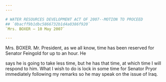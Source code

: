 ```yaml
---
---

# WATER RESOURCES DEVELOPMENT ACT OF 2007--MOTION TO PROCEED
## `0bacff9b1dbc5866732b1d4a0386f920`
`Mrs. BOXER — 10 May 2007`

---
```



Mrs. BOXER. Mr. President, as we all know, time has been reserved for 
Senator Feingold for up to an hour. He


says he is going to take less time, but he has that time, at which time 
I will respond to him. What I wish to do is lock in some time for 
Senator Pryor immediately following my remarks so he may speak on the 
issue of Iraq.
